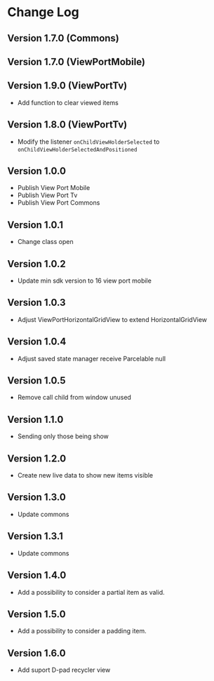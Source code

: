 Change Log
==========

## Version 1.7.0 (Commons)
## Version 1.7.0 (ViewPortMobile)
## Version 1.9.0 (ViewPortTv)
* Add function to clear viewed items

## Version 1.8.0 (ViewPortTv)
 * Modify the listener `onChildViewHolderSelected` to `onChildViewHolderSelectedAndPositioned`

## Version 1.0.0

 * Publish View Port Mobile
 * Publish View Port Tv
 * Publish View Port Commons

## Version 1.0.1

 * Change class open

## Version 1.0.2

 * Update min sdk version to 16 view port mobile

## Version 1.0.3

 * Adjust ViewPortHorizontalGridView to extend HorizontalGridView

## Version 1.0.4

 * Adjust saved state manager receive Parcelable null

## Version 1.0.5

 * Remove call child from window unused

## Version 1.1.0

 * Sending only those being show 

## Version 1.2.0

 * Create new live data to show new items visible

## Version 1.3.0

 * Update commons

## Version 1.3.1

 * Update commons

## Version 1.4.0

 * Add a possibility to consider a partial item as valid.

## Version 1.5.0

 * Add a possibility to consider a padding item.

## Version 1.6.0

 * Add suport D-pad recycler view
